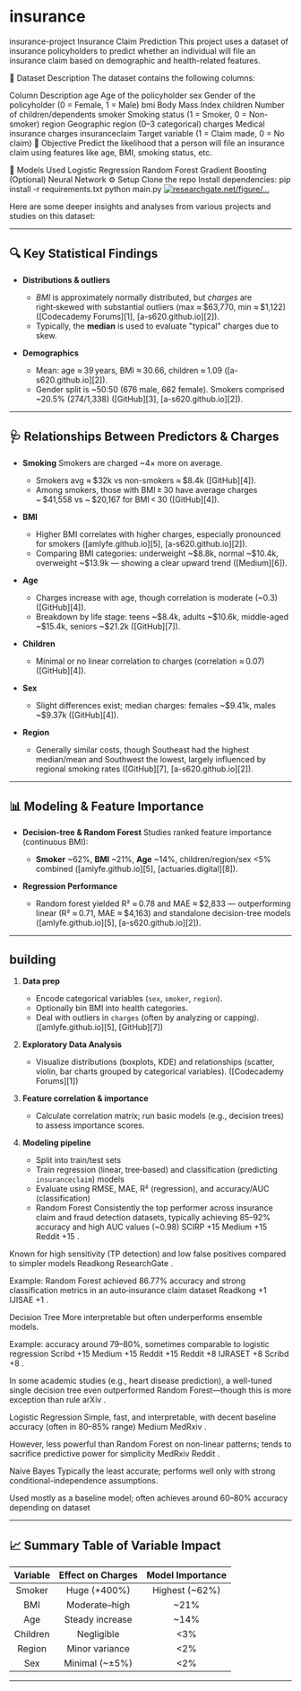 # insurance
insurance-project
Insurance Claim Prediction
This project uses a dataset of insurance policyholders to predict whether an individual will file an insurance claim based on demographic and health-related features.

📁 Dataset Description
The dataset contains the following columns:

Column	Description
age	Age of the policyholder
sex	Gender of the policyholder (0 = Female, 1 = Male)
bmi	Body Mass Index
children	Number of children/dependents
smoker	Smoking status (1 = Smoker, 0 = Non-smoker)
region	Geographic region (0–3 categorical)
charges	Medical insurance charges
insuranceclaim	Target variable (1 = Claim made, 0 = No claim)
🎯 Objective
Predict the likelihood that a person will file an insurance claim using features like age, BMI, smoking status, etc.

🧪 Models Used
Logistic Regression
Random Forest
Gradient Boosting
(Optional) Neural Network
⚙️ Setup
Clone the repo
Install dependencies:
pip install -r requirements.txt
python main.py
[![researchgate.net/figure/...](https://images.openai.com/thumbnails/url/CBCEZXicu1mSUVJSUGylr5-al1xUWVCSmqJbkpRnoJdeXJJYkpmsl5yfq5-Zm5ieWmxfaAuUsXL0S7F0Tw52jfT08TSpqCj2Kc-u9EkKT0suNXaMtzDOD_D38_es9A3J9jDK9U4vdjUtMsw0zTc3zPcpMSh1jC8LDVQrBgAeVSnG)](https://www.researchgate.net/figure/Scatter-plot-of-BMI-vs-Charges_fig4_379486812)

Here are some deeper insights and analyses from various projects and studies on this dataset:

---

## 🔍 Key Statistical Findings

* **Distributions & outliers**

  * *BMI* is approximately normally distributed, but *charges* are right‑skewed with substantial outliers (max ≈ \$63,770, min ≈ \$1,122) ([Codecademy Forums][1], [a-s620.github.io][2]).
  * Typically, the **median** is used to evaluate "typical" charges due to skew.

* **Demographics**

  * Mean: age ≈ 39 years, BMI ≈ 30.66, children ≈ 1.09 ([a-s620.github.io][2]).
  * Gender split is \~50:50 (676 male, 662 female). Smokers comprised \~20.5% (274/1,338) ([GitHub][3], [a-s620.github.io][2]).

---

## 🩺 Relationships Between Predictors & Charges

* **Smoking**
  Smokers are charged \~4× more on average.

  * Smokers avg ≈ \$32k vs non-smokers ≈ \$8.4k ([GitHub][4]).
  * Among smokers, those with BMI ≥ 30 have average charges \~ \$41,558 vs \~ \$20,167 for BMI < 30 ([GitHub][4]).

* **BMI**

  * Higher BMI correlates with higher charges, especially pronounced for smokers ([amlyfe.github.io][5], [a-s620.github.io][2]).
  * Comparing BMI categories: underweight \~\$8.8k, normal \~\$10.4k, overweight \~\$13.9k — showing a clear upward trend ([Medium][6]).

* **Age**

  * Charges increase with age, though correlation is moderate (\~0.3) ([GitHub][4]).
  * Breakdown by life stage: teens \~\$8.4k, adults \~\$10.6k, middle-aged \~\$15.4k, seniors \~\$21.2k ([GitHub][7]).

* **Children**

  * Minimal or no linear correlation to charges (correlation ≈ 0.07) ([GitHub][4]).

* **Sex**

  * Slight differences exist; median charges: females \~\$9.41k, males \~\$9.37k ([GitHub][4]).

* **Region**

  * Generally similar costs, though Southeast had the highest median/mean and Southwest the lowest, largely influenced by regional smoking rates ([GitHub][7], [a-s620.github.io][2]).

---

## 📊 Modeling & Feature Importance

* **Decision-tree & Random Forest**
  Studies ranked feature importance (continuous BMI):

  * **Smoker** \~62%, **BMI** \~21%, **Age** \~14%, children/region/sex <5% combined ([amlyfe.github.io][5], [actuaries.digital][8]).

* **Regression Performance**

  * Random forest yielded R² ≈ 0.78 and MAE ≈ \$2,833 — outperforming linear (R² ≈ 0.71, MAE ≈ \$4,163) and standalone decision-tree models ([amlyfe.github.io][5], [a-s620.github.io][2]).

---

## building

1. **Data prep**

   * Encode categorical variables (`sex`, `smoker`, `region`).
   * Optionally bin BMI into health categories.
   * Deal with outliers in `charges` (often by analyzing or capping). ([amlyfe.github.io][5], [GitHub][7])

2. **Exploratory Data Analysis**

   * Visualize distributions (boxplots, KDE) and relationships (scatter, violin, bar charts grouped by categorical variables). ([Codecademy Forums][1])

3. **Feature correlation & importance**

   * Calculate correlation matrix; run basic models (e.g., decision trees) to assess importance scores.

4. **Modeling pipeline**

   * Split into train/test sets
   * Train regression (linear, tree‑based) and classification (predicting `insuranceclaim`) models
   * Evaluate using RMSE, MAE, R² (regression), and accuracy/AUC (classification)
   * Random Forest
Consistently the top performer across insurance claim and fraud detection datasets, typically achieving 85–92% accuracy and high AUC values (~0.98) 
SCIRP
+15
Medium
+15
Reddit
+15
.

Known for high sensitivity (TP detection) and low false positives compared to simpler models 
Readkong
ResearchGate
.

Example: Random Forest achieved 86.77% accuracy and strong classification metrics in an auto‑insurance claim dataset 
Readkong
+1
IJISAE
+1
.

Decision Tree
More interpretable but often underperforms ensemble models.

Example: accuracy around 79–80%, sometimes comparable to logistic regression 
Scribd
+15
Medium
+15
Reddit
+15
Reddit
+8
IJRASET
+8
Scribd
+8
.

In some academic studies (e.g., heart disease prediction), a well-tuned single decision tree even outperformed Random Forest—though this is more exception than rule 
arXiv
.

Logistic Regression
Simple, fast, and interpretable, with decent baseline accuracy (often in 80–85% range) 
Medium
MedRxiv
.

However, less powerful than Random Forest on non-linear patterns; tends to sacrifice predictive power for simplicity 
MedRxiv
Reddit
.

Naive Bayes
Typically the least accurate; performs well only with strong conditional-independence assumptions.

Used mostly as a baseline model; often achieves around 60–80% accuracy depending on dataset

---

## 📈 Summary Table of Variable Impact

| Variable | Effect on Charges | Model Importance |
| :------: | :---------------: | :--------------: |
|  Smoker  |    Huge (+400%)   |  Highest (\~62%) |
|    BMI   |   Moderate–high   |       \~21%      |
|    Age   |  Steady increase  |       \~14%      |
| Children |     Negligible    |        <3%       |
|  Region  |   Minor variance  |        <2%       |
|    Sex   |  Minimal (\~±5%)  |        <2%       |

---

